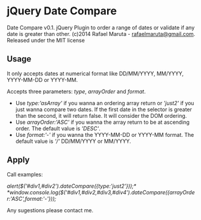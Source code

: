 jQuery Date Compare
======

Date Compare v0.1. 
jQuery Plugin to order a range of dates or validate if any date is greater than other. 
(c)2014 Rafael Maruta - rafaelmaruta@gmail.com.
Released under the MIT license

Usage
--------

It only accepts dates at numerical format like DD/MM/YYYY, MM/YYYY, YYYY-MM-DD or YYYY-MM.

Accepts three parameters: *type*, *arrayOrder* and *format*.

- Use *type:'asArray'* if you wanna an ordering array return or *'just2'* if you just wanna compare two dates.
If the first date in the selector is greater than the second, it will return false. It will consider the DOM ordering.
- Use *arrayOrder:'ASC'* if you wanna the array return to be at ascending order. The default value is *'DESC'*.
- Use *format:'-'* if you wanna the YYYY-MM-DD or YYYY-MM format. The default value is *'/'* DD/MM/YYYY or MM/YYYY.


Apply
--------

Call examples:

*alert($('#div1,#div2').dateCompare({type:'just2'}));*
*window.console.log($('#div1,#div2,#div3,#div4').dateCompare({arrayOrder:'ASC',format:'-'}));*

Any sugestions please contact me.
